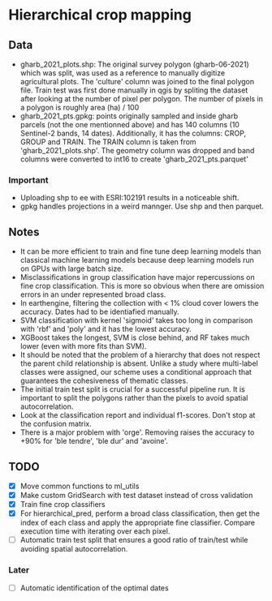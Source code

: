 # Hierarchical crop mapping

## Data
  - gharb_2021_plots.shp: The original survey polygon (gharb-06-2021) which was split, was used as a reference to manually digitize agricultural plots. The 'culture' column was joined to the final polygon file.
    Train test was first done manually in qgis by spliting the dataset after looking at the number of pixel per polygon. 
    The number of pixels in a polygon is roughly area (ha) / 100
  - gharb_2021_pts.gpkg: points originally sampled and inside gharb parcels (not the one mentionned above) and has 140 columns (10 Sentinel-2 bands, 14 dates).
    Additionally, it has the columns: CROP, GROUP and TRAIN.
    The TRAIN column is taken from 'gharb_2021_plots.shp'.
    The geometry column was dropped and band columns were converted to int16 to create 'gharb_2021_pts.parquet'
  
  ### Important
  - Uploading shp to ee with ESRI:102191 results in a noticeable shift.
  - gpkg handles projections in a weird mannger. Use shp and then parquet.

## Notes
- It can be more efficient to train and fine tune deep learning models than classical machine learning models because deep learning models run on GPUs with large batch size.
- Misclassifications in group classification have major repercussions on fine crop classification. This is more so obvious when there are omission errors in an under represented broad class.
- In earthengine, filtering the collection with < 1% cloud cover lowers the accuracy. Dates had to be identiafied manually.
- SVM classification with kernel 'sigmoid' takes too long in comparison with 'rbf' and 'poly' and it has the lowest accuracy.
- XGBoost takes the longest, SVM is close behind, and RF takes much lower (even with more fits than SVM).
- It should be noted that the problem of a hierarchy that does not respect the parent child relationship is absent. Unlike a study where multi-label classes were assigned, our scheme uses a conditional approach that guarantees the cohesiveness of thematic classes.
- The initial train test split is crucial for a successful pipeline run. It is important to split the polygons rather than the pixels to avoid spatial autocorrelation. 
- Look at the classification report and individual f1-scores. Don't stop at the confusion matrix.
- There is a major problem with 'orge'. Removing raises the accuracy to +90% for 'ble tendre', 'ble dur' and 'avoine'.
    
## TODO
 - [X] Move common functions to ml_utils
 - [X] Make custom GridSearch with test dataset instead of cross validation
 - [X] Train fine crop classifiers
 - [X] For hierarchical_pred, perform a broad class classification, then get the index of each class and apply the appropriate fine classifier. Compare execution time with iterating over each pixel.
 - [ ] Automatic train test split that ensures a good ratio of train/test while avoiding spatial autocorrelation.

### Later
 - [ ] Automatic identification of the optimal dates
